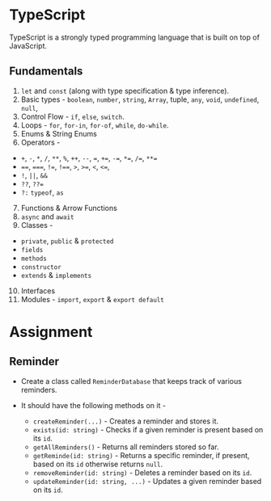 # TypeScript

TypeScript is a strongly typed programming language that is built on top of JavaScript.

## Fundamentals

1. `let` and `const` (along with type specification & type inference).
2. Basic types - `boolean`, `number`, `string`, `Array`, tuple, `any`, `void`, `undefined`, `null`,
3. Control Flow - `if`, `else`, `switch`.
4. Loops - `for`, `for-in`, `for-of`, `while`, `do-while`.
5. Enums & String Enums
6. Operators -

- `+`, `-`, `*`, `/`, `**`, `%`, `++`, `--`, `=`, `+=`, `-=`, `*=`, `/=`, `**=`
- `==`, `===`, `!=`, `!==`, `>`, `>=`, `<`, `<=`,
- `!`, `||`, `&&`
- `??`, `??=`
- `?:` `typeof`, `as`

7. Functions & Arrow Functions
8. `async` and `await`
9. Classes -

- `private`, `public` & `protected`
- `fields`
- `methods`
- `constructor`
- `extends` & `implements`

10. Interfaces
11. Modules - `import`, `export` & `export default`

# Assignment

## Reminder

- Create a class called `ReminderDatabase` that keeps track of various reminders.
- It should have the following methods on it -

  - `createReminder(...)` - Creates a reminder and stores it.
  - `exists(id: string)` - Checks if a given reminder is present based on its `id`.
  - `getAllReminders()` - Returns all reminders stored so far.
  - `getReminde(id: string)` - Returns a specific reminder, if present, based on its `id` otherwise returns `null`.
  - `removeReminder(id: string)` - Deletes a reminder based on its `id`.
  - `updateReminder(id: string, ...)` - Updates a given reminder based on its `id`.
